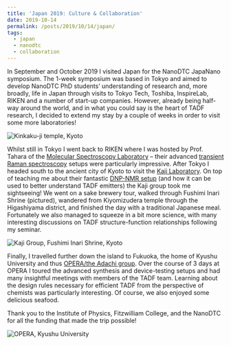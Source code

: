 ```yaml
---
title: 'Japan 2019: Culture & Collaboration'
date: 2019-10-14
permalink: /posts/2019/10/14/japan/
tags:
  - japan
  - nanodtc
  - collaboration
---
```


In September and October 2019 I visited Japan for the NanoDTC JapaNano symposium. The 1-week symposium was based in Tokyo and aimed to develop NanoDTC PhD students’ understanding of research and, more broadly, life in Japan through visits to Tokyo Tech, Toshiba, InspireLab, RIKEN and a number of start-up companies. However, already being half-way around the world, and in what you could say is the heart of TADF research, I decided to extend my stay by a couple of weeks in order to visit some more laboratories!

![Kinkaku-ji temple, Kyoto](http://bdoptoelectronics.github.io/images/gold_temple.png)

Whilst still in Tokyo I went back to RIKEN where I was hosted by Prof. Tahara of the [Molecular Spectroscopy Laboratory](https://spectroscopy.riken.jp/?lang=en) – their advanced [transient Raman spectroscopy](https://www.nature.com/articles/nchem.2717) setups were particularly impressive. After Tokyo I headed south to the ancient city of Kyoto to visit the [Kaji Laboratory](http://molmat.kuicr.kyoto-u.ac.jp/index-e.html). On top of teaching me about their fantastic [DNP-NMR setup](https://onlinelibrary.wiley.com/doi/full/10.1002/anie.201707208) (and how it can be used to better understand TADF emitters) the Kaji group took me sightseeing! We went on a sake brewery tour, walked through Fushimi Inari Shrine (pictured), wandered from Kiyomizudera temple through the Higashiyama district, and finished the day with a traditional Japanese meal. Fortunately we also managed to squeeze in a bit more science, with many interesting discussions on TADF structure-function relationships following my seminar.

![Kaji Group, Fushimi Inari Shrine, Kyoto](http://bdoptoelectronics.github.io/images/kaji_lab_photo.png)

Finally, I travelled further down the island to Fukuoka, the home of Kyushu University and thus [OPERA/the Adachi group](http://www.cstf.kyushu-u.ac.jp/~adachilab/lab/?lang=en). Over the course of 3 days at OPERA I toured the advanced synthesis and device-testing setups and had many insightful meetings with members of the TADF team. Learning about the design rules necessary for efficient TADF from the perspective of chemists was particularly interesting. Of course, we also enjoyed some delicious seafood.

Thank you to the Institute of Physics, Fitzwilliam College, and the NanoDTC for all the funding that made the trip possible!

![OPERA, Kyushu University](http://bdoptoelectronics.github.io/images/adachi_group_photo.png)
